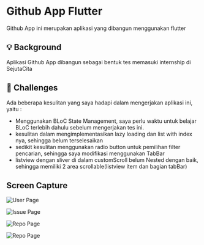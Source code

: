 # Github App Flutter

Github App ini merupakan aplikasi yang dibangun menggunakan flutter

## 💡 Background
Aplikasi Github App dibangun sebagai bentuk tes memasuki internship di SejutaCita

## 🤯 Challenges
Ada beberapa kesulitan yang saya hadapi dalam mengerjakan aplikasi ini, yaitu :
- Menggunakan BLoC State Management, saya perlu waktu untuk belajar BLoC terlebih dahulu sebelum mengerjakan tes ini.
- kesulitan dalam mengimplementasikan lazy loading dan list with index nya, sehingga belum terselesaikan
- sedikit kesulitan menggunakan radio button untuk pemilihan filter pencarian, sehingga saya modifikasi menggunakan TabBar
- listview dengan sliver di dalam customScroll belum Nested dengan baik, sehingga memiliki 2 area scrollable(listview item dan bagian tabBar)

## Screen Capture

![User Page](./ss-01.JPG)

![Issue Page](./ss-02.JPG)

![Repo Page](./ss-03.JPG)

![Repo Page](./ss-04.JPG)



